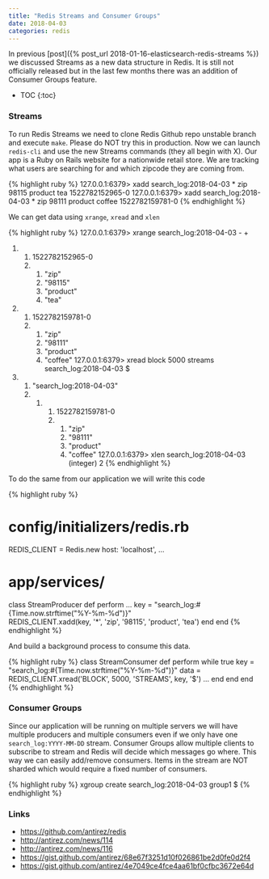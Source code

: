 ```yaml
---
title: "Redis Streams and Consumer Groups"
date: 2018-04-03
categories: redis
---
```


In previous [post]({% post_url 2018-01-16-elasticsearch-redis-streams %}) we discussed Streams as a new data structure in Redis.  It is still not officially released but in the last few months there was an addition of Consumer Groups feature.  

* TOC
{:toc}

### Streams

To run Redis Streams we need to clone Redis Github repo unstable branch and execute `make`.  Please do NOT try this in production.  Now we can launch `redis-cli` and use the new Streams commands (they all begin with X).  Our app is a Ruby on Rails website for a nationwide retail store.  We are tracking what users are searching for and which zipcode they are coming from.  

{% highlight ruby %}
127.0.0.1:6379> xadd search_log:2018-04-03 * zip 98115 product tea
1522782152965-0
127.0.0.1:6379> xadd search_log:2018-04-03 * zip 98111 product coffee
1522782159781-0
{% endhighlight %}

We can get data using `xrange`, `xread` and `xlen`

{% highlight ruby %}
127.0.0.1:6379> xrange search_log:2018-04-03 - +
1) 1) 1522782152965-0
   2) 1) "zip"
      2) "98115"
      3) "product"
      4) "tea"
2) 1) 1522782159781-0
   2) 1) "zip"
      2) "98111"
      3) "product"
      4) "coffee"
127.0.0.1:6379> xread block 5000 streams search_log:2018-04-03 $
1) 1) "search_log:2018-04-03"
   2) 1) 1) 1522782159781-0
         2) 1) "zip"
            2) "98111"
            3) "product"
            4) "coffee"
127.0.0.1:6379> xlen search_log:2018-04-03
(integer) 2
{% endhighlight %}

To do the same from our application we will write this code

{% highlight ruby %}
# config/initializers/redis.rb
REDIS_CLIENT = Redis.new host: 'localhost', ...
# app/services/
class StreamProducer
  def perform
    ...
    key = "search_log:#{Time.now.strftime("%Y-%m-%d")}"    
    REDIS_CLIENT.xadd(key, '*', 'zip', '98115', 'product', 'tea')
  end
end
{% endhighlight %}

And build a background process to consume this data.  

{% highlight ruby %}
class StreamConsumer
  def perform
    while true
      key = "search_log:#{Time.now.strftime("%Y-%m-%d")}"
      data = REDIS_CLIENT.xread('BLOCK', 5000, 'STREAMS', key, '$')
      ...
    end
  end
end
{% endhighlight %}

### Consumer Groups

Since our application will be running on multiple servers we will have multiple producers and multiple consumers even if we only have one `search_log:YYYY-MM-DD` stream.  Consumer Groups allow multiple clients to subscribe to stream and Redis will decide which messages go where.  This way we can easily add/remove consumers.  Items in the stream are NOT sharded which would require a fixed number of consumers.  


{% highlight ruby %}
xgroup create search_log:2018-04-03 group1 $
{% endhighlight %}




### Links
* https://github.com/antirez/redis
* http://antirez.com/news/114
* http://antirez.com/news/116
* https://gist.github.com/antirez/68e67f3251d10f026861be2d0fe0d2f4
* https://gist.github.com/antirez/4e7049ce4fce4aa61bf0cfbc3672e64d
